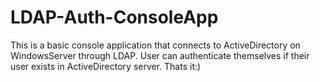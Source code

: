 # LDAP-Auth-ConsoleApp
This is a basic console application that connects to ActiveDirectory on WindowsServer through LDAP.
User can authenticate themselves if their user exists in ActiveDirectory server.
Thats it:)
